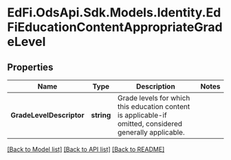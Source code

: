 # EdFi.OdsApi.Sdk.Models.Identity.EdFiEducationContentAppropriateGradeLevel
## Properties

Name | Type | Description | Notes
------------ | ------------- | ------------- | -------------
**GradeLevelDescriptor** | **string** | Grade levels for which this education content is applicable-if omitted, considered generally applicable. | 

[[Back to Model list]](../README.md#documentation-for-models) [[Back to API list]](../README.md#documentation-for-api-endpoints) [[Back to README]](../README.md)

